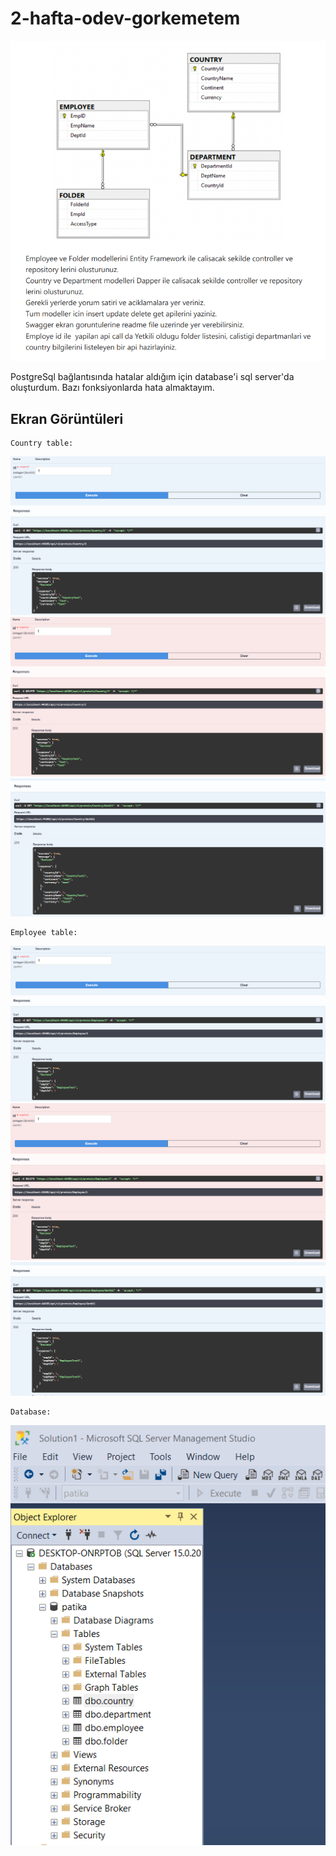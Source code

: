 # 2-hafta-odev-gorkemetem

![swagger](ScreenShots/Homework.PNG)

PostgreSql bağlantısında hatalar aldığım için database'i sql server'da oluşturdum.
Bazı fonksiyonlarda hata almaktayım.

## Ekran Görüntüleri
    Country table:
![swagger](ScreenShots/CountryGetById.PNG)
![swagger](ScreenShots/CountryDelete.PNG)
![swagger](ScreenShots/CountryGetAll.PNG)

    Employee table:
![swagger](ScreenShots/EmployeeGetById.PNG)
![swagger](ScreenShots/EmployeeDelete.PNG)
![swagger](ScreenShots/EmployeeGetAll.PNG)

    Database:
![swagger](ScreenShots/database.PNG)


